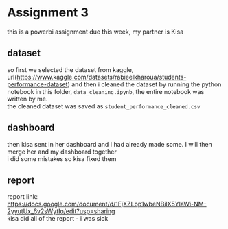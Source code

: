 # Assignment 3
this is a powerbi assignment due this week, my partner is Kisa

## dataset
so first we selected the dataset from kaggle, url(https://www.kaggle.com/datasets/rabieelkharoua/students-performance-dataset) and then i cleaned the dataset by running the python notebook in this folder, `data_cleaning.ipynb`, the entire notebook was written by me.   
the cleaned dataset was saved as `student_performance_cleaned.csv`

## dashboard
then kisa sent in her dashboard and I had already made some. I will then merge her and my dashboard together   
i did some mistakes so kisa fixed them

## report
report link: https://docs.google.com/document/d/1FjXZLbp1wbeNBilX5YlaWi-NM-2yyutUx_6v2sWytIo/edit?usp=sharing    
kisa did all of the report - i was sick